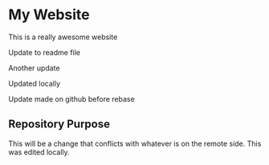 # My Website

This is a really awesome website

Update to readme file

Another update


Updated locally

Update made on github before rebase

## Repository Purpose
This will be a change that conflicts
with whatever is on the remote side.
This was edited locally.
